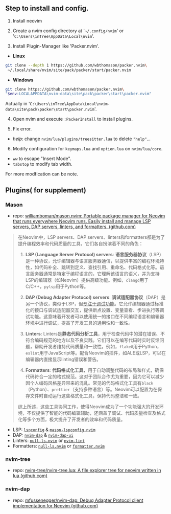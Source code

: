 ## Step to install and config.

1. Install neovim

2. Create a nvim config directory at '`~/.config/nvim`' or '`C:\Users\inTree\AppData\Local\nvim`'.

3. Install Plugin-Manager like 'Packer.nvim'.

- **Linux**

```bash
git clone --depth 1 https://github.com/wbthomason/packer.nvim\
 ~/.local/share/nvim/site/pack/packer/start/packer.nvim
```
- **Windows**

```bash
git clone https://github.com/wbthomason/packer.nvim\
"$env:LOCALAPPDATA\nvim-data\site\pack\packer\start\packer.nvim"
```
Actually in '`C:\Users\inTree\AppData\Local\nvim-data\site\pack\packer\start\packer.nvim`'.

4. Open nvim and execute `:PackerInstall` to install plugins.

5. Fix error.

- *help*: change `nvim/lua/plugins/treesitter.lua` to delete `"help",`.

6. Modify configuration for `keymaps.lua` and `option.lua` on `nvim/lua/core`.

- `ww` to escape "Insert Mode".
- `tabstop` to modify tab width.

For more modfication can be note.

## Plugins( for supplement)

### Mason

- repo: [williamboman/mason.nvim: Portable package manager for Neovim that runs everywhere Neovim runs. Easily install and manage LSP servers, DAP servers, linters, and formatters. (github.com)](https://github.com/williamboman/mason.nvim)

> 在Neovim中，LSP servers、DAP servers、linters和formatters都是为了提升编程效率和代码质量的工具，它们各自扮演着不同的角色：
>
> 1. **LSP (Language Server Protocol) servers**: **语言服务器协议**（LSP）是一种协议，允许编辑器与语言服务器通信，以提供丰富的编程环境特性，如代码补全、跳转到定义、查找引用、重命名、代码格式化等。语言服务器通常是特定于编程语言的，它理解该语言的语义，并为支持LSP的编辑器（如Neovim）提供高级功能。例如，`clangd`用于C/C++，`pylsp`用于Python等。
>
> 2. **DAP (Debug Adapter Protocol) servers**: **调试适配器协议**（DAP）是另一个协议，类似于LSP，但<u>专注于调试功能</u>。它允许编辑器通过标准化的接口与调试适配器交互，提供断点设置、变量查看、步进执行等调试功能。这意味着开发者可以使用统一的接口在不同编程语言和编辑器环境中进行调试，提高了开发工具的通用性和一致性。
>
> 3. **Linters**: Linters是**静态代码分析工具**，用于检查代码中的潜在错误、不符合编码规范的地方以及不良实践。它们可以在编写代码时实时反馈问题，帮助开发者维持代码质量和一致性。例如，`flake8`用于Python，`eslint`用于JavaScript等。配合Neovim的插件，如ALE或LSP，可以在编辑器内直接显示linting错误和警告。
>
> 4. **Formatters**: **代码格式化工具**，用于自动调整代码的布局和样式，确保代码符合一定的格式规范。这对于团队合作尤为重要，因为它可以减少因个人编码风格差异带来的混乱。常见的代码格式化工具有`black`（Python）、`prettier`（支持多种语言）等。Neovim可以配置为在保存文件时自动运行这些格式化工具，保持代码整洁和一致。
>
> 综上所述，这些工具协同工作，使得Neovim成为了一个功能强大的开发环境，不仅提供了智能的代码编辑辅助，还涵盖了调试、代码质量检查及格式化等多个方面，极大提升了开发者的效率和代码质量。

- LSP: [`lspconfig`](https://github.com/neovim/nvim-lspconfig) & [`mason-lspconfig.nvim`](https://github.com/williamboman/mason-lspconfig.nvim)
- DAP: [`nvim-dap`](https://github.com/mfussenegger/nvim-dap) & [`nvim-dap-ui`](https://github.com/rcarriga/nvim-dap-ui)
- Linters: [`null-ls.nvim`](https://github.com/jose-elias-alvarez/null-ls.nvim) or [`nvim-lint`](https://github.com/mfussenegger/nvim-lint)
- Formatters: [`null-ls.nvim`](https://github.com/jose-elias-alvarez/null-ls.nvim) or [`formatter.nvim`](https://github.com/mhartington/formatter.nvim)





### nvim-tree

- repo: [nvim-tree/nvim-tree.lua: A file explorer tree for neovim written in lua (github.com)](https://github.com/nvim-tree/nvim-tree.lua)



### nvim-dap

- repo: [mfussenegger/nvim-dap: Debug Adapter Protocol client implementation for Neovim (github.com)](https://github.com/mfussenegger/nvim-dap)

